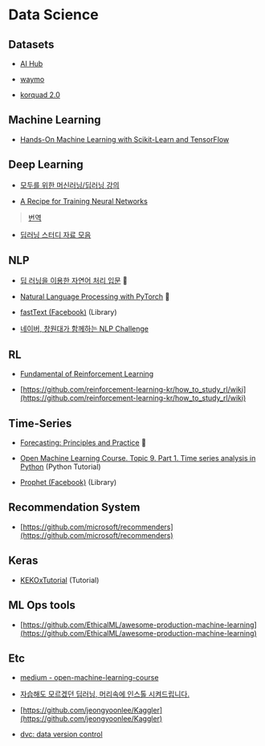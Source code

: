 # Data Science

## Datasets
- [AI Hub](http://www.aihub.or.kr/)

- [waymo](https://waymo.com/open/)

- [korquad 2.0](https://korquad.github.io)

## Machine Learning
- [Hands-On Machine Learning with Scikit-Learn and TensorFlow](https://icenamor.github.io/files/books/Hands-on-Machine-Learning-with-Scikit-2E.pdf)

## Deep Learning

- [모두를 위한 머신러닝/딥러닝 강의](https://hunkim.github.io/ml/)

- [A Recipe for Training Neural Networks](https://karpathy.github.io/2019/04/25/recipe/)
> [번역](https://medium.com/@bntejn/%EC%9D%B8%EA%B3%B5%EC%8B%A0%EA%B2%BD%EB%A7%9D-%ED%95%99%EC%8A%B5-%EB%A0%88%EC%8B%9C%ED%94%BC-%EB%B2%88%EC%97%AD-70c5e58341ec)

- [딥러닝 스터디 자료 모음](https://bbongcol.github.io/deep-learning-bookmarks/)

## NLP
- [딥 러닝을 이용한 자연어 처리 입문](https://wikidocs.net/book/2155) :book:

- [Natural Language Processing with PyTorch](https://kh-kim.gitbook.io/natural-language-processing-with-pytorch/) :book:

- [fastText (Facebook)](https://github.com/facebookresearch/fastText/) (Library)

- [네이버, 창원대가 함께하는 NLP Challenge](https://github.com/naver/nlp-challenge)

## RL
- [Fundamental of Reinforcement Learning](https://dnddnjs.gitbooks.io/rl/content/)

- [https://github.com/reinforcement-learning-kr/how_to_study_rl/wiki](https://github.com/reinforcement-learning-kr/how_to_study_rl/wiki)

## Time-Series
- [Forecasting: Principles and Practice](https://otexts.com/fppkr/index.html) :book:

- [Open Machine Learning Course. Topic 9. Part 1. Time series analysis in Python](https://medium.com/open-machine-learning-course/open-machine-learning-course-topic-9-time-series-analysis-in-python-a270cb05e0b3) (Python Tutorial)

- [Prophet (Facebook)](https://github.com/facebook/prophet) (Library)

## Recommendation System
- [https://github.com/microsoft/recommenders](https://github.com/microsoft/recommenders)

## Keras
- [KEKOxTutorial](https://github.com/KerasKorea/KEKOxTutorial) (Tutorial)

## ML Ops tools
- [https://github.com/EthicalML/awesome-production-machine-learning](https://github.com/EthicalML/awesome-production-machine-learning)

## Etc
- [medium - open-machine-learning-course](https://medium.com/open-machine-learning-course)

- [자습해도 모르겠던 딥러닝, 머리속에 인스톨 시켜드립니다.](https://www.slideshare.net/yongho/ss-79607172)

- [https://github.com/jeongyoonlee/Kaggler](https://github.com/jeongyoonlee/Kaggler)

- [dvc: data version control](https://github.com/iterative/dvc)
